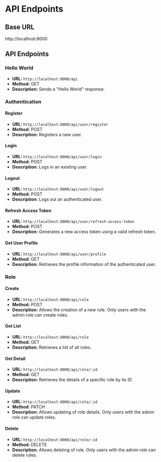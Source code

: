 # API Endpoints

## Base URL

http://localhost:8000

## API Endpoints

### Hello World

- **URL:** `http://localhost:8000/api`
- **Method:** GET
- **Description:** Sends a "Hello World" response.

### Authentication

#### Register

- **URL:** `http://localhost:8000/api/user/register`
- **Method:** POST
- **Description:** Registers a new user.

#### Login

- **URL:** `http://localhost:8000/api/user/login`
- **Method:** POST
- **Description:** Logs in an existing user.

#### Logout

- **URL:** `http://localhost:8000/api/user/logout`
- **Method:** POST
- **Description:** Logs out an authenticated user.

#### Refresh Access Token

- **URL:** `http://localhost:8000/api/user/refresh-access-token`
- **Method:** POST
- **Description:** Generates a new access token using a valid refresh token.

#### Get User Profile

- **URL:** `http://localhost:8000/api/user/profile`
- **Method:** GET
- **Description:** Retrieves the profile information of the authenticated user.

### Role

#### Create

- **URL:** `http://localhost:8000/api/role`
- **Method:** POST
- **Description:** Allows the creation of a new role. Only users with the admin role can create roles.

#### Get List

- **URL:** `http://localhost:8000/api/role`
- **Method:** GET
- **Description:** Retrieves a list of all roles.

#### Get Detail

- **URL:** `http://localhost:8000/api/role/:id`
- **Method:** GET
- **Description:** Retrieves the details of a specific role by its ID.

#### Update

- **URL:** `http://localhost:8000/api/role/:id`
- **Method:** PATCH
- **Description:** Allows updating of role details. Only users with the admin role can update roles.

#### Delete

- **URL:** `http://localhost:8000/api/role/:id`
- **Method:** DELETE
- **Description:** Allows deleting of role. Only users with the admin role can delete roles.
